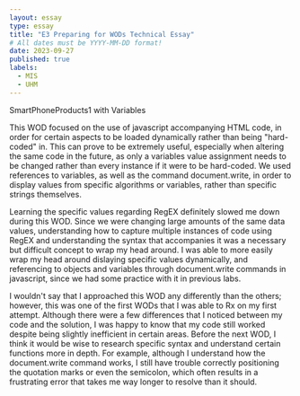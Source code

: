 ```yaml
---
layout: essay
type: essay
title: "E3 Preparing for WODs Technical Essay"
# All dates must be YYYY-MM-DD format!
date: 2023-09-27
published: true
labels:
  - MIS
  - UHM
---
```


SmartPhoneProducts1 with Variables

This WOD focused on the use of javascript accompanying HTML code, in order for certain aspects to be loaded dynamically rather than being "hard-coded" in. This can prove to be extremely useful, especially when altering the same code in the future, as only a variables value assignment needs to be changed rather than every instance if it were to be hard-coded. We used references to variables, as well as the command document.write, in order to display values from specific algorithms or variables, rather than specific strings themselves. 

Learning the specific values regarding RegEX definitely slowed me down during this WOD. Since we were changing large amounts of the same data values, understanding how to capture multiple instances of code using RegEX and understanding the syntax that accompanies it was a necessary but difficult concept to wrap my head around. I was able to more easily wrap my head around dislaying specific values dynamically, and referencing to objects and variables through document.write commands in javascript, since we had some practice with it in previous labs. 

I wouldn't say that I approached this WOD any differently than the others; however, this was one of the first WODs that I was able to Rx on my first attempt. Although there were a few differences that I noticed between my code and the solution, I was happy to know that my code still worked despite being slightly inefficient in certain areas. Before the next WOD, I think it would be wise to research specific syntax and understand certain functions more in depth. For example, although I understand how the document.write command works, I still have trouble correctly positioning the quotation marks or even the semicolon, which often results in a frustrating error that takes me way longer to resolve than it should.

